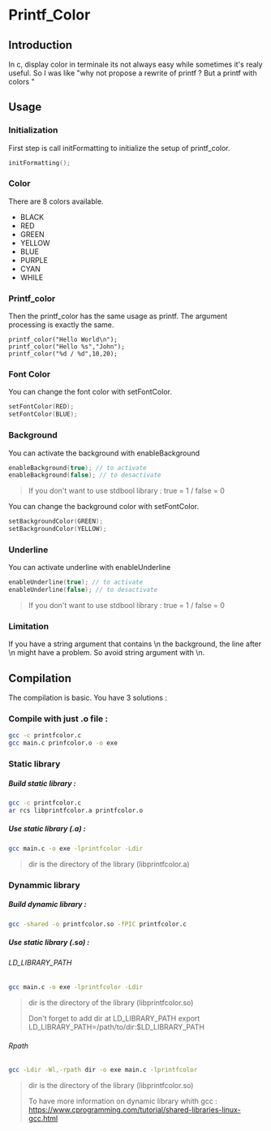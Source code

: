 # Printf_Color 

## Introduction

In c, display color in terminale its not always easy while sometimes it's realy useful. So I was like "why not propose a rewrite of printf ? But a printf with colors "


## Usage 

### Initialization

First step is call initFormatting to initialize the setup of printf_color.
```c
initFormatting();
```

### Color 
There are 8 colors available. 
* BLACK
* RED
* GREEN
* YELLOW
* BLUE
* PURPLE
* CYAN
* WHILE


### Printf_color

Then the printf_color has the same usage as printf. The argument processing is exactly the same. 
```
printf_color("Hello World\n");
printf_color("Hello %s","John");
printf_color("%d / %d",10,20);
```
### Font Color

You can change the font color with setFontColor.
```c
setFontColor(RED);
setFontColor(BLUE);
```
### Background 

You can activate the background with enableBackground
```c
enableBackground(true); // to activate 
enableBackground(false); // to desactivate
```
> If you don't want to use stdbool library : true = 1 / false = 0

You can change the background color with setFontColor.
```c
setBackgroundColor(GREEN);
setBackgroundColor(YELLOW);
```
### Underline 

You can activate underline with enableUnderline
```c
enableUnderline(true); // to activate 
enableUnderline(false); // to desactivate
```
> If you don't want to use stdbool library : true = 1 / false = 0

### Limitation 

If you have a string argument that contains \n the background, the line after \n might have a problem. 
So avoid string argument with \n.

## Compilation

The compilation is basic. You have 3 solutions : 

### Compile with just .o file :
```bash
gcc -c printfcolor.c
gcc main.c prinfcolor.o -o exe
```
### Static library

##### Build static library :
```bash
gcc -c printfcolor.c
ar rcs libprintfcolor.a printfcolor.o
```
##### Use static library (.a) : 
```bash
gcc main.c -o exe -lprintfcolor -Ldir
```
> dir is the directory of the library (libprintfcolor.a)

### Dynammic library
##### Build dynamic library :
```bash
gcc -shared -o printfcolor.so -fPIC printfcolor.c
```

##### Use static library (.so) : 

###### LD_LIBRARY_PATH

```bash
gcc main.c -o exe -lprintfcolor -Ldir
```

>dir is the directory of the library (libprintfcolor.so)
>
>Don't forget to add dir at LD_LIBRARY_PATH
> export LD_LIBRARY_PATH=/path/to/dir:$LD_LIBRARY_PATH

###### Rpath

```bash
gcc -Ldir -Wl,-rpath dir -o exe main.c -lprintfcolor
```
> dir is the directory of the library (libprintfcolor.so)
>
> To have more information on dynamic library whith gcc : https://www.cprogramming.com/tutorial/shared-libraries-linux-gcc.html

